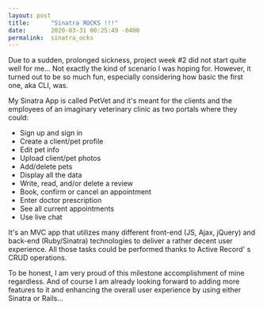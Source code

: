 ```yaml
---
layout: post
title:      "Sinatra ЯOCKS !!!"
date:       2020-03-31 00:25:49 -0400
permalink:  sinatra_ocks
---
```



Due to a sudden, prolonged sickness, project week #2 did not start quite well for me... Not exactly the kind of scenario I was hoping for. However, it turned out to be so much fun, especially considering how basic the first one, aka CLI, was.

My Sinatra App is called PetVet and it's meant for the clients and the employees of an imaginary veterinary clinic as two portals where they could:

* Sign up and sign in
* Create a client/pet profile
* Edit pet info
* Upload client/pet photos
* Add/delete pets
* Display all the data
* Write, read, and/or delete a review
* Book, confirm or cancel an appointment
* Enter doctor prescription
* See all current appointments
* Use live chat



It's an MVC app that utilizes many different front-end (JS, Ajax, jQuery) and back-end  (Ruby/Sinatra) technologies to deliver a rather decent user experience. All those tasks could be performed thanks to Active Record' s CRUD operations. 

To be honest, I am very proud of this milestone accomplishment of mine regardless. And of course I am already looking forward to adding more features to it and enhancing the overall user experience by using either Sinatra or Rails...

